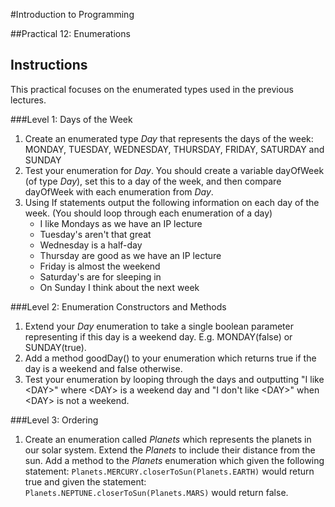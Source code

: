 #Introduction to Programming

##Practical 12: Enumerations 

## Instructions

This practical focuses on the enumerated types used in the previous lectures.

###Level 1: Days of the Week

1. Create an enumerated type _Day_ that represents the days of the week:
MONDAY, TUESDAY, WEDNESDAY, THURSDAY, FRIDAY, SATURDAY and 
SUNDAY
2. Test your enumeration for _Day_. You should create a variable dayOfWeek (of type _Day_), set this to a day of the week, and then compare dayOfWeek with each enumeration from _Day_.
3. Using If statements output the following information on each day of the week. (You should loop through each enumeration of a day)
   - I like Mondays as we have an IP lecture
   - Tuesday's aren't that great
   - Wednesday is a half-day
   - Thursday are good as we have an IP lecture
   - Friday is almost the weekend
   - Saturday's are for sleeping in
   - On Sunday I think about the next week

###Level 2: Enumeration Constructors and Methods

1. Extend your _Day_ enumeration to take a single boolean parameter representing if this day is a weekend day. E.g. MONDAY(false) or SUNDAY(true).
2. Add a method goodDay() to your enumeration which returns true if the day is a weekend and false otherwise.
3. Test your enumeration by looping through the days and outputting "I like \<DAY>" where \<DAY> is a weekend day and "I don't like \<DAY>" when \<DAY> is not a weekend.

###Level 3: Ordering

1. Create an enumeration called _Planets_ which represents the planets in our solar system. Extend the _Planets_ to include their distance from the sun. Add a method to the _Planets_ enumeration which given the following statement:
   ```Planets.MERCURY.closerToSun(Planets.EARTH)```
would return true and given the statement:
```Planets.NEPTUNE.closerToSun(Planets.MARS)```
would return false.